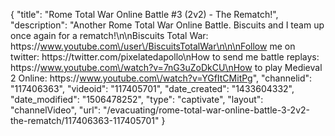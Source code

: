 {
    "title": "Rome Total War Online Battle #3 (2v2) - The Rematch!",
    "description": "Another Rome Total War Online Battle.  Biscuits and I team up once again for a rematch!\n\nBiscuits Total War: https:\/\/www.youtube.com\/user\/BiscuitsTotalWar\n\n\nFollow me on twitter: https:\/\/twitter.com\/pixelatedapollo\nHow to send me battle replays: https:\/\/www.youtube.com\/watch?v=7nG3uZoDkCU\nHow to play Medieval 2 Online: https:\/\/www.youtube.com\/watch?v=YGfItCMitPg",
    "channelid": "117406363",
    "videoid": "117405701",
    "date_created": "1433604332",
    "date_modified": "1506478252",
    "type": "captivate",
    "layout": "channelVideo",
    "url": "\/evacuating\/rome-total-war-online-battle-3-2v2-the-rematch\/117406363-117405701"
}